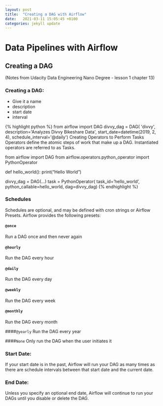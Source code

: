 ```yaml
---
layout: post
title:  "Creating a DAG with Airflow"
date:   2021-03-11 15:05:45 +0100
categories: jekyll update
---
```


# Data Pipelines with Airflow

## Creating a DAG
(Notes from Udacity Data Engineering Nano Degree - lesson 1 chapter 13)

### Creating a DAG: 
- Give it a name
- description 
- start date
- interval

{% highlight python %}
from airflow import DAG
divvy_dag = DAG(
    'divvy',
    description='Analyzes Divvy Bikeshare Data',
    start_date=datetime(2019, 2, 4),
    schedule_interval='@daily')
Creating Operators to Perform Tasks
Operators define the atomic steps of work that make up a DAG. Instantiated operators are referred to as Tasks.

from airflow import DAG
from airflow.operators.python_operator import PythonOperator

def hello_world():
    print(“Hello World”)

divvy_dag = DAG(...)
task = PythonOperator(
    task_id=’hello_world’,
    python_callable=hello_world,
    dag=divvy_dag)
{% endhighlight %}

### Schedules
Schedules are optional, and may be defined with cron strings or Airflow Presets. Airflow provides the following presets:

#### `@once`
Run a DAG once and then never again

#### `@hourly` 
Run the DAG every hour

#### `@daily` 
Run the DAG every day

#### `@weekly` 
Run the DAG every week

#### `@monthly` 
Run the DAG every month

####`@yearly` 
Run the DAG every year

####`None` 
Only run the DAG when the user initiates it

### Start Date:
If your start date is in the past, Airflow will run your DAG as many times as there are schedule intervals between that start date and the current date.

### End Date: 
Unless you specify an optional end date, Airflow will continue to run your DAGs until you disable or delete the DAG.
